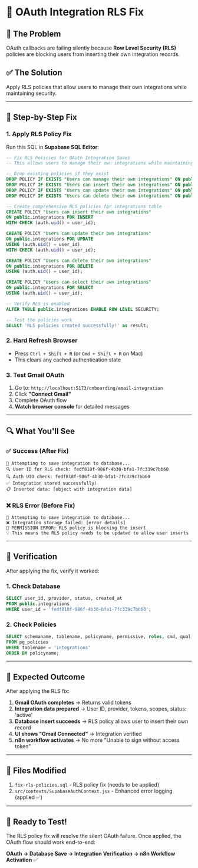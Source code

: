 # 🔧 OAuth Integration RLS Fix

## 🎯 **The Problem**
OAuth callbacks are failing silently because **Row Level Security (RLS)** policies are blocking users from inserting their own integration records.

## ✅ **The Solution**
Apply RLS policies that allow users to manage their own integrations while maintaining security.

---

## 🚀 **Step-by-Step Fix**

### 1. **Apply RLS Policy Fix**
Run this SQL in **Supabase SQL Editor**:

```sql
-- Fix RLS Policies for OAuth Integration Saves
-- This allows users to manage their own integrations while maintaining security

-- Drop existing policies if they exist
DROP POLICY IF EXISTS "Users can manage their own integrations" ON public.integrations;
DROP POLICY IF EXISTS "Users can insert their own integrations" ON public.integrations;
DROP POLICY IF EXISTS "Users can update their own integrations" ON public.integrations;
DROP POLICY IF EXISTS "Users can delete their own integrations" ON public.integrations;

-- Create comprehensive RLS policies for integrations table
CREATE POLICY "Users can insert their own integrations"
ON public.integrations FOR INSERT
WITH CHECK (auth.uid() = user_id);

CREATE POLICY "Users can update their own integrations"
ON public.integrations FOR UPDATE
USING (auth.uid() = user_id)
WITH CHECK (auth.uid() = user_id);

CREATE POLICY "Users can delete their own integrations"
ON public.integrations FOR DELETE
USING (auth.uid() = user_id);

CREATE POLICY "Users can select their own integrations"
ON public.integrations FOR SELECT
USING (auth.uid() = user_id);

-- Verify RLS is enabled
ALTER TABLE public.integrations ENABLE ROW LEVEL SECURITY;

-- Test the policies work
SELECT 'RLS policies created successfully!' as result;
```

### 2. **Hard Refresh Browser**
- Press `Ctrl + Shift + R` (or `Cmd + Shift + R` on Mac)
- This clears any cached authentication state

### 3. **Test Gmail OAuth**
1. Go to: `http://localhost:5173/onboarding/email-integration`
2. Click **"Connect Gmail"**
3. Complete OAuth flow
4. **Watch browser console** for detailed messages

---

## 🔍 **What You'll See**

### ✅ **Success (After Fix)**
```
🔄 Attempting to save integration to database...
🔍 User ID for RLS check: fedf818f-986f-4b30-bfa1-7fc339c7bb60
🔍 Auth UID check: fedf818f-986f-4b30-bfa1-7fc339c7bb60
✅ Integration stored successfully!
📋 Inserted data: [object with integration data]
```

### ❌ **RLS Error (Before Fix)**
```
🔄 Attempting to save integration to database...
❌ Integration storage failed: [error details]
🚨 PERMISSION ERROR: RLS policy is blocking the insert
💡 This means the RLS policy needs to be updated to allow user inserts
```

---

## 🧪 **Verification**

After applying the fix, verify it worked:

### 1. **Check Database**
```sql
SELECT user_id, provider, status, created_at 
FROM public.integrations 
WHERE user_id = 'fedf818f-986f-4b30-bfa1-7fc339c7bb60';
```

### 2. **Check Policies**
```sql
SELECT schemaname, tablename, policyname, permissive, roles, cmd, qual, with_check
FROM pg_policies 
WHERE tablename = 'integrations' 
ORDER BY policyname;
```

---

## 🎉 **Expected Outcome**

After applying the RLS fix:

1. **Gmail OAuth completes** → Returns valid tokens
2. **Integration data prepared** → User ID, provider, tokens, scopes, status: 'active'
3. **Database insert succeeds** → RLS policy allows user to insert their own record
4. **UI shows "Gmail Connected"** → Integration verified
5. **n8n workflow activates** → No more "Unable to sign without access token"

---

## 🔧 **Files Modified**

1. `fix-rls-policies.sql` - RLS policy fix (needs to be applied)
2. `src/contexts/SupabaseAuthContext.jsx` - Enhanced error logging (applied ✅)

---

## 🚀 **Ready to Test!**

The RLS policy fix will resolve the silent OAuth failure. Once applied, the OAuth flow should work end-to-end:

**OAuth → Database Save → Integration Verification → n8n Workflow Activation** ✅
